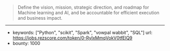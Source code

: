 >Define the vision, mission, strategic direction, and roadmap for Machine learning and AI, and be accountable for efficient execution and business impact.
------
- keywords: ["Python", "scikit", "Spark", "vowpal wabbit", "SQL"]
url: https://jobs.rezscore.com/token/0-RyIxMmqVokV0tfElQ9
- bounty: 1000
